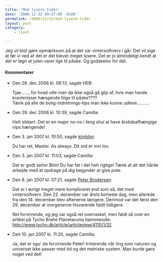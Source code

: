 ```yaml
---
title: 'Mod lysere tider'
date: '2006-12-22 09:57:00 -0100'
permalink: /2006/12/22/mod-lysere-tider
layout: post
category:
    - livet

---
```

Jeg vil blot gøre opmærksom på at det var vintersolhverv i går. Det vil sige at før vi ved af det er det blevet meget lysere. Det er jo almindeligt kendt at det er løgn at julen varer lige til påske. Og gudskelov for det.
<div class="vintage-comments">
<h4>Kommentarer </h4>
<ul class="vintage-comments-list"><li>
<p class="comment-meta">Den <time datetime="2006-12-28T18:13:41+01:00">28. dec 2006 kl.  06:13</time>, sagde HEB:</p>
<p>Tjae......, for hvad ville man da ikke også gå glip af, hvis man havde kravlenisser hængende liiige til påske????<br />
Tænk på alle de bolig-indretnings-tips man ikke kunne udleve..........</p>
</li>

<li>
<p class="comment-meta">Den <time datetime="2006-12-29T22:39:27+01:00">29. dec 2006 kl.  10:39</time>, sagde Camilla:</p>
<p>Helt sikkert. Det er en major no-no i feng shui at have årstidsafhængige nips hængende!</p>
</li>

<li>
<p class="comment-meta">Den <time datetime="2007-01-03T10:50:58+01:00">3. jan 2007 kl.  10:50</time>, sagde <a href="kimblim.dk">kimblim</a>:</p>
<p>Du har ret, Master. As always. Dit ord er min lov.</p>
</li>

<li>
<p class="comment-meta">Den <time datetime="2007-01-03T11:03:21+01:00">3. jan 2007 kl.  11:03</time>, sagde Camilla:</p>
<p>Det er godt señor Blim! Du har fat i det helt rigtige! Tænk at alt det hårde arbejde med at opdrage på dig begynder at give pote.</p>
</li>

<li>
<p class="comment-meta">Den <time datetime="2007-01-08T07:21:21+01:00">8. jan 2007 kl.  07:21</time>, sagde <a href="http://blog.findvej.dk/">Peter Brodersen</a>:</p>
<p>Det er i øvrigt meget mere kompliceret end som så, det med vintersolhverv. Den 22. december var årets korteste dag, men allerede fra den 14. december blev aftenerne længere. Derimod var det først den 29. december at morgenerne tilsvarende faldt tidligere.</p>
<p>Ret forvirrende, og jeg var også ret overrasket, men faldt så over en artikel på Tycho Brahe Planetarums hjemmeside:<br /><a href="http://www.tycho.dk/article/articleview/4110/1/32">http://www.tycho.dk/article/articleview/4110/1/32</a></p>
</li>

<li>
<p class="comment-meta">Den <time datetime="2007-01-10T23:20:27+01:00">10. jan 2007 kl.  11:20</time>, sagde Camilla:</p>
<p>Ja, det er sgu' da forvirrende Peter! Irriterende når ting som naturen og universet ikke passer med tid og det metriske system. Man burde gøre noget ved det!</p>
</li>
</ul>
</div>
